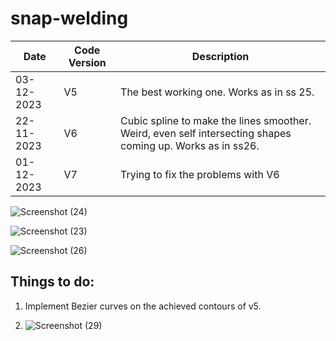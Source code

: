 # snap-welding


Date | Code Version | Description 
| --- | --- | --- |
| 03-12-2023 | V5 | The best working one. Works as in ss 25.
| 22-11-2023 | V6 | Cubic spline to make the lines smoother. Weird, even self intersecting shapes coming up. Works as in ss26.
| 01-12-2023 | V7 | Trying to fix the problems with V6


  ![Screenshot (24)](https://github.com/surabhit-08/snap-welding/assets/62366465/455ce6cf-4e57-454d-b37e-a428672f776f)

  
  
  ![Screenshot (23)](https://github.com/surabhit-08/snap-welding/assets/62366465/848a65eb-4401-4f12-9cda-8f917899aeb4)




![Screenshot (26)](https://github.com/surabhit-08/snap-welding/assets/62366465/c48ac2c1-8d6b-4b53-a37d-04175b13d550)


## Things to do:
1. Implement Bezier curves on the achieved contours of v5.

2. ![Screenshot (29)](https://github.com/surabhit-08/snap-welding/assets/62366465/520bbe8a-49ed-4f97-bbcf-441971dd6da6)

